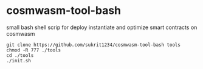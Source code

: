 # cosmwasm-tool-bash
small bash shell scrip for deploy instantiate and optimize smart contracts on cosmwasm

``` 
git clone https://github.com/sukrit1234/cosmwasm-tool-bash tools 
chmod -R 777 ./tools
cd ./tools 
./init.sh
``` 
